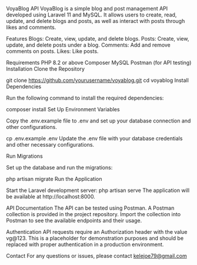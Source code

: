 VoyaBlog API
VoyaBlog is a simple blog and post management API developed using Laravel 11 and MySQL. It allows users to create, read, update, and delete blogs and posts, as well as interact with posts through likes and comments.

Features
Blogs: Create, view, update, and delete blogs.
Posts: Create, view, update, and delete posts under a blog.
Comments: Add and remove comments on posts.
Likes: Like posts.

Requirements
PHP 8.2 or above
Composer
MySQL
Postman (for API testing)
Installation
Clone the Repository


git clone https://github.com/yourusername/voyablog.git
cd voyablog
Install Dependencies

Run the following command to install the required dependencies:


composer install
Set Up Environment Variables

Copy the .env.example file to .env and set up your database connection and other configurations.

cp .env.example .env
Update the .env file with your database credentials and other necessary configurations.


Run Migrations

Set up the database and run the migrations:

php artisan migrate
Run the Application

Start the Laravel development server:
php artisan serve
The application will be available at http://localhost:8000.

API Documentation
The API can be tested using Postman. A Postman collection is provided in the project repository. Import the collection into Postman to see the available endpoints and their usage.

Authentication
API requests require an Authorization header with the value vg@123. This is a placeholder for demonstration purposes and should be replaced with proper authentication in a production environment.



Contact
For any questions or issues, please contact kelejoe79@gmail.com